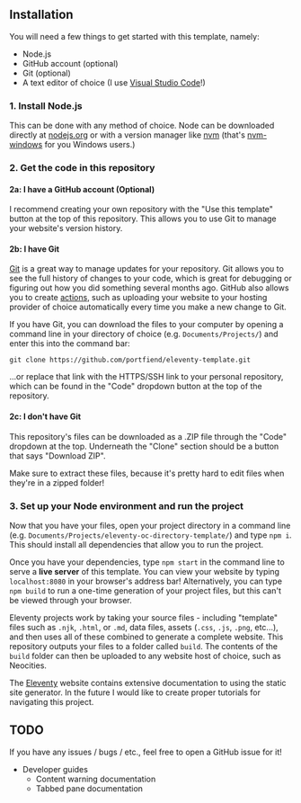 ## Installation

You will need a few things to get started with this template, namely:
- Node.js
- GitHub account (optional)
- Git (optional)
- A text editor of choice (I use [Visual Studio Code](https://code.visualstudio.com/)!)

### 1. Install Node.js

This can be done with any method of choice. Node can be downloaded directly at [nodejs.org](https://nodejs.org/en) or with a version manager like [nvm](https://github.com/nvm-sh/nvm) (that's [nvm-windows](https://github.com/coreybutler/nvm-windows) for you Windows users.)

### 2. Get the code in this repository

#### 2a: I have a GitHub account (Optional)
I recommend creating your own repository with the "Use this template" button at the top of this repository. This allows you to use Git to manage your website's version history.

#### 2b: I have Git

[Git](https://git-scm.com/) is a great way to manage updates for your repository. Git allows you to see the full history of changes to your code, which is great for debugging or figuring out how you did something several months ago. GitHub also allows you to create [actions](https://docs.github.com/en/actions), such as uploading your website to your hosting provider of choice automatically every time you make a new change to Git.

If you have Git, you can download the files to your computer by opening a command line in your directory of choice (e.g. `Documents/Projects/`) and enter this into the command bar:

```
git clone https://github.com/portfiend/eleventy-template.git
```

...or replace that link with the HTTPS/SSH link to your personal repository, which can be found in the "Code" dropdown button at the top of the repository.

#### 2c: I don't have Git

This repository's files can be downloaded as a .ZIP file through the "Code" dropdown at the top. Underneath the "Clone" section should be a button that says "Download ZIP".

Make sure to extract these files, because it's pretty hard to edit files when they're in a zipped folder!

### 3. Set up your Node environment and run the project

Now that you have your files, open your project directory in a command line (e.g. `Documents/Projects/eleventy-oc-directory-template/`) and type `npm i`. This should install all dependencies that allow you to run the project.

Once you have your dependencies, type `npm start` in the command line to serve a **live server** of this template. You can view your website by typing `localhost:8080` in your browser's address bar! Alternatively, you can type `npm build` to run a one-time generation of your project files, but this can't be viewed through your browser.

Eleventy projects work by taking your source files - including "template" files such as `.njk`, `.html`, or `.md`, data files, assets (`.css`, `.js`, `.png`, etc...), and then uses all of these combined to generate a complete website. This repository outputs your files to a folder called `build`. The contents of the `build` folder can then be uploaded to any website host of choice, such as Neocities.

The [Eleventy](https://www.11ty.dev/) website contains extensive documentation to using the static site generator. In the future I would like to create proper tutorials for navigating this project.

## TODO

If you have any issues / bugs / etc., feel free to open a GitHub issue for it!

- Developer guides
  - Content warning documentation
  - Tabbed pane documentation